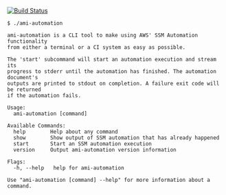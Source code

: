 [![Build Status](https://travis-ci.org/glassechidna/ami-automation.svg?branch=master)](https://travis-ci.org/glassechidna/ami-automation)

```
$ ./ami-automation

ami-automation is a CLI tool to make using AWS' SSM Automation functionality
from either a terminal or a CI system as easy as possible.

The 'start' subcommand will start an automation execution and stream its
progress to stderr until the automation has finished. The automation document's
outputs are printed to stdout on completion. A failure exit code will be returned
if the automation fails.

Usage:
  ami-automation [command]

Available Commands:
  help        Help about any command
  show        Show output of SSM automation that has already happened
  start       Start an SSM automation execution
  version     Output ami-automation version information

Flags:
  -h, --help   help for ami-automation

Use "ami-automation [command] --help" for more information about a command.
```
